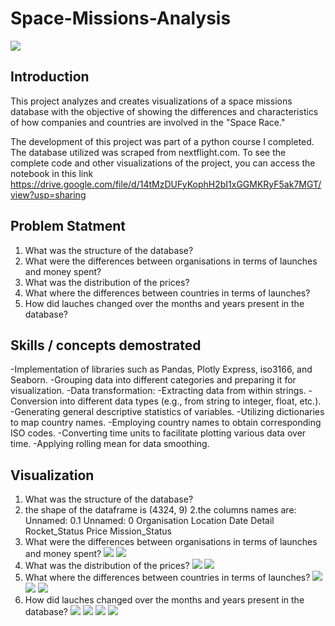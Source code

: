 # Space-Missions-Analysis

![](introduction-photo.jpg)

## Introduction
This project analyzes and creates visualizations of a space missions database with the objective of showing the differences and characteristics of how companies and countries are involved in the "Space Race."

The development of this project was part of a python course I completed. The database utilized was scraped from nextflight.com. To see the complete code and other visualizations of the project, you can access the notebook in this link https://drive.google.com/file/d/14tMzDUFyKophH2bI1xGGMKRyF5ak7MGT/view?usp=sharing


## Problem Statment
1. What was the structure of the database?
2. What were the differences between organisations in terms of launches and money spent?
3. What was the distribution of the prices?
4. What where the differences between countries in terms of launches?
5. How did lauches changed over the months and years present in the database?

## Skills / concepts demostrated
-Implementation of libraries such as Pandas, Plotly Express, iso3166, and Seaborn.
-Grouping data into different categories and preparing it for visualization.
-Data transformation:
  -Extracting data from within strings.
  -Conversion into different data types (e.g., from string to integer, float, etc.).
  -Generating general descriptive statistics of variables.
  -Utilizing dictionaries to map country names.
  -Employing country names to obtain corresponding ISO codes.
  -Converting time units to facilitate plotting various data over time.
  -Applying rolling mean for data smoothing.

## Visualization
1. What was the structure of the database?
  1.  the shape of the dataframe is (4324, 9)
  2.the columns names are:
     Unnamed: 0.1
     Unnamed: 0
     Organisation
     Location
     Date
     Detail
     Rocket_Status
     Price
     Mission_Status
2. What were the differences between organisations in terms of launches and money spent?
  ![](launchesxorganisation.png)
  ![](money-launch-org.png)
3. What was the distribution of the prices?
  ![](how-expensive-are-the-launches.png)
  ![](prices-box-plot.png)
4. What where the differences between countries in terms of launches?
  ![](launchesxcountry.png)
  ![](failuresxcountry.png)
  ![](pie-mission-status.png)
5. How did lauches changed over the months and years present in the database?
   ![](launchesxyear.png)
   ![](month-launcher-roll.png)
   ![](year-launches-country.png)
   ![](year-launches-organization.png)
